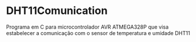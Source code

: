 # DHT11Comunication
Programa em C para microcontrolador AVR ATMEGA328P que visa estabelecer a comunicação com o sensor de temperatura e umidade DHT11
